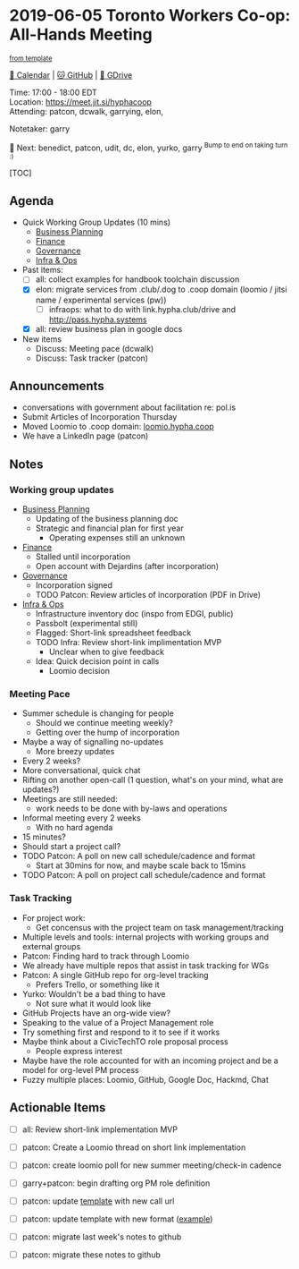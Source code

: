 # 2019-06-05 Toronto Workers Co-op: All-Hands Meeting

<sup>[from template][template]</sup>

[:date: Calendar][cal] | [:cat: GitHub][gh] | [:open_file_folder: GDrive][gdrive]

Time: 17:00 - 18:00 EDT  
Location: https://meet.jit.si/hyphacoop  
Attending: patcon, dcwalk, garrying, elon, 

Notetaker: garry

:raising_hand: Next: benedict, patcon, udit, dc, elon, yurko, garry
<sup>Bump to end on taking turn :)</sup>

[TOC]

## Agenda

- Quick Working Group Updates (10 mins)
    - [Business Planning][biz-wg]
    - [Finance][fin-wg]
    - [Governance][gov-wg]
    - [Infra & Ops][ino-wg]
- Past items:
    - [ ] all: collect examples for handbook toolchain discussion
    - [x] elon: migrate services from .club/.dog to .coop domain (loomio / jitsi name / experimental services (pw))
        - [ ] infraops: what to do with link.hypha.club/drive and http://pass.hypha.systems
    - [x] all: review business plan in google docs
- New items
    - Discuss: Meeting pace (dcwalk)
    - Discuss: Task tracker (patcon)

## Announcements

- conversations with government about facilitation re: pol.is
- Submit Articles of Incorporation Thursday 
- Moved Loomio to .coop domain: [loomio.hypha.coop](loomio.hypha.coop)
- We have a LinkedIn page (patcon)

## Notes

### Working group updates
- [Business Planning][biz-wg]
    - Updating of the business planning doc
    - Strategic and financial plan for first year
        - Operating expenses still an unknown
- [Finance][fin-wg]
    - Stalled until incorporation
    - Open account with Dejardins (after incorporation)
- [Governance][gov-wg]
    - Incorporation signed
    - TODO Patcon: Review articles of incorporation (PDF in Drive)
- [Infra & Ops][ino-wg]
    - Infrastructure inventory doc (inspo from EDGI, public)
    - Passbolt (experimental still)
    - Flagged: Short-link spreadsheet feedback
    - TODO Infra: Review short-link implimentation MVP
        - Unclear when to give feedback
    - Idea: Quick decision point in calls
        - Loomio decision

### Meeting Pace
- Summer schedule is changing for people
    - Should we continue meeting weekly?
    - Getting over the hump of incorporation
- Maybe a way of signalling no-updates
    - More breezy updates
- Every 2 weeks?
- More conversational, quick chat
- Rifting on another open-call (1 question, what's on your mind, what are updates?)
- Meetings are still needed:
    - work needs to be done with by-laws and operations
- Informal meeting every 2 weeks
    - With no hard agenda
- 15 minutes?
- Should start a project call?
- TODO Patcon: A poll on new call schedule/cadence and format
    - Start at 30mins for now, and maybe scale back to 15mins
- TODO Patcon: A poll on project call schedule/cadence and format

### Task Tracking
- For project work:
    - Get concensus with the project team on task management/tracking
- Multiple levels and tools: internal projects with working groups and external groups
- Patcon: Finding hard to track through Loomio
- We already have multiple repos that assist in task tracking for WGs
- Patcon: A single GitHub repo for org-level tracking
    - Prefers Trello, or something like it
- Yurko: Wouldn't be a bad thing to have
    - Not sure what it would look like
- GitHub Projects have an org-wide view?
- Speaking to the value of a Project Management role
- Try something first and respond to it to see if it works
- Maybe think about a CivicTechTO role proposal process
    - People express interest
- Maybe have the role accounted for with an incoming project and be a model for org-level PM process
- Fuzzy multiple places: Loomio, GitHub, Google Doc, Hackmd, Chat

## Actionable Items

- [ ] all: Review short-link implementation MVP
- [ ] patcon: Create a Loomio thread on short link implementation
- [ ] patcon: create loomio poll for new summer meeting/check-in cadence
- [ ] garry+patcon: begin drafting org PM role definition
- [ ] patcon: update [template][template] with new call url
- [ ] patcon: update template with new format ([example](https://github.com/hyphacoop/organizing/blob/master/2019-05-15-all-hands-meeting.md))
- [ ] patcon: migrate last week's notes to github
- [ ] patcon: migrate these notes to github


<!-- Links -->
[template]: https://link.hypha.club/template
[cal]: https://calendar.google.com/calendar/embed?src=s2224p8sptnujs736vplf9anjo%40group.calendar.google.com&ctz=America%2FToronto
[gh]: https://github.com/cryptographydog/december-retreat
[gdrive]: https://drive.google.com/drive/u/0/folders/14KYnYwOEK3InYZ3jCn-Gtf5q430sE9oc
[biz-wg]: https://loomio.cryptography.dog/g/ojZI2bPl/working-groups-business-planning
[fin-wg]: https://loomio.cryptography.dog/g/sRPwaorg/working-groups-finance
[gov-wg]: https://loomio.cryptography.dog/g/BaAj6dQn/working-groups-governance-by-laws-incorporation-articles-gm-
[ino-wg]: https://loomio.cryptography.dog/g/KvARWad7/working-groups-infrastructure-and-operations
